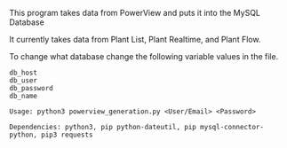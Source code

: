 This program takes data from PowerView and puts it into the MySQL Database

It currently takes data from Plant List, Plant Realtime, and Plant Flow.

To change what database change the following variable values in the file.
```
db_host 
db_user 
db_password 
db_name 
```


```
Usage: python3 powerview_generation.py <User/Email> <Password>
```

```
Dependencies: python3, pip python-dateutil, pip mysql-connector-python, pip3 requests
```

